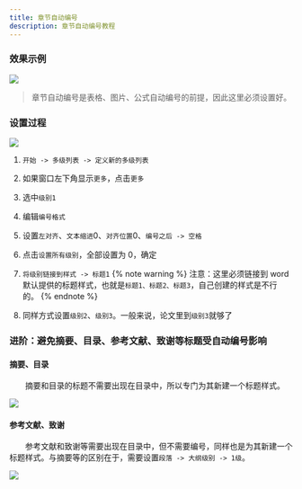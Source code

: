```yaml
---
title: 章节自动编号
description: 章节自动编号教程
---
```


### 效果示例

![](<http://qiniu.zkytech.top/动画(14).gif>)

> 章节自动编号是表格、图片、公式自动编号的前提，因此这里必须设置好。

### 设置过程

![](<http://qiniu.zkytech.top/动画(16).gif>)

1. `开始 -> 多级列表 -> 定义新的多级列表`

2. 如果窗口左下角显示`更多`，点击`更多`

3. 选中`级别1`

4. 编辑`编号格式`

5. 设置`左对齐`、`文本缩进`0、`对齐位置`0、`编号之后 -> 空格`

6. 点击`设置所有级别`，全部设置为 0，确定

7. `将级别链接到样式 -> 标题1`
   {% note warning  %}
   注意：这里必须链接到 word 默认提供的标题样式，也就是`标题1、标题2、标题3`，自己创建的样式是不行的。
   {% endnote %}
8. 同样方式设置`级别2`、`级别3`。一般来说，论文里到`级别3`就够了

### 进阶：避免摘要、目录、参考文献、致谢等标题受自动编号影响

#### 摘要、目录

&emsp;&emsp;摘要和目录的标题不需要出现在目录中，所以专门为其新建一个标题样式。

![](<http://qiniu.zkytech.top/动画(17).gif>)

#### 参考文献、致谢

&emsp;&emsp;参考文献和致谢等需要出现在目录中，但不需要编号，同样也是为其新建一个标题样式。与摘要等的区别在于，需要设置`段落 -> 大纲级别 -> 1级`。

![](http://qiniu.zkytech.top/image-20200415235344116.png)
